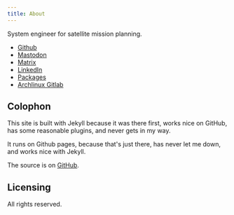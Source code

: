 ```yaml
---
title: About
---
```


System engineer for satellite mission planning.

* [Github](https://github.com/swsnr/)
* [Mastodon](https://mastodon.social/@swsnr)
* [Matrix](https://matrix.to/#/@swsnr:matrix.org)
* [LinkedIn](https://www.linkedin.com/in/swsnr/)
* [Packages](https://build.opensuse.org/project/show/home:swsnr)
* [Archlinux Gitlab](https://gitlab.archlinux.org/swsnr)


## Colophon

This site is built with Jekyll because it was there first, works nice on GitHub, has some reasonable plugins, and never gets in my way.

It runs on Github pages, because that's just there, has never let me down, and works nice with Jekyll.

The source is on [GitHub](https://github.com/swsnr/swsnr.de).

## Licensing

All rights reserved.

